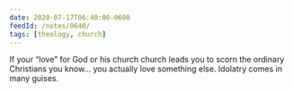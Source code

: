 ```yaml
---
date: 2020-07-17T06:40:00-0600
feedId: /notes/0640/
tags: [theology, church]
---
```


If your “love” for God or his church church leads you to scorn the ordinary Christians you know… you actually love something else. Idolatry comes in many guises.
